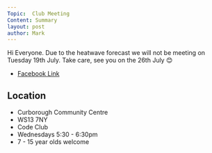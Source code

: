```yaml
---
Topic:  Club Meeting
Content: Summary
layout: post
author: Mark
---
```

Hi Everyone. Due to the heatwave forecast we will not be meeting on Tuesday 19th July. Take care, see you on the 26th July 😊



* [Facebook Link](https://www.facebook.com/1481985248595237/posts/5030417197085340/)

## Location

* Curborough Community Centre
* WS13 7NY
* Code Club
* Wednesdays 5:30 - 6:30pm
* 7 - 15 year olds welcome

